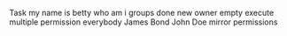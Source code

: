 Task my name is betty
who am i
groups done
new owner
empty
execute
multiple permission
everybody
James Bond
John Doe
mirror permissions
